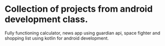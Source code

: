 # Collection of projects from android development class.

Fully functioning calculator, news app using guardian api, space fighter and shopping list using kotlin for android development.
